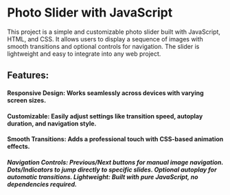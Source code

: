 <h1>Photo Slider with JavaScript</h1>

This project is a simple and customizable photo slider built with JavaScript, HTML, and CSS. 
It allows users to display a sequence of images with smooth transitions and optional controls for navigation.
The slider is lightweight and easy to integrate into any web project.

<h2>Features:</h2>

<h4>Responsive Design: Works seamlessly across devices with varying screen sizes.</h4>
<h4>Customizable: Easily adjust settings like transition speed, autoplay duration, and navigation style.</h4>
<h4>Smooth Transitions: Adds a professional touch with CSS-based animation effects.</h4>

<h5>Navigation Controls:
Previous/Next buttons for manual image navigation.
Dots/Indicators to jump directly to specific slides.
Optional autoplay for automatic transitions.
Lightweight: Built with pure JavaScript, no dependencies required.</h5>
